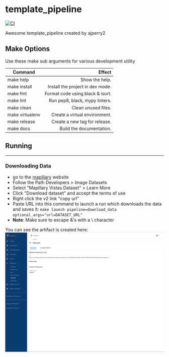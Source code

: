 
# template_pipeline

[![CI](https://github.com/ajperry2/template_pipeline/actions/workflows/main.yml/badge.svg)](https://github.com/ajperry2/template_pipeline/actions/workflows/main.yml)

Awesome template_pipeline created by ajperry2

## Make Options


Use these make sub arguments for various development utility


|   Command	|   Effect	|
|----------|------:|
|   make help	|   Show the help.	|
|   make install	|  Install the project in dev mode. 	|
|   make fmt	|   Format code using black & isort.	|
|   make lint	|   Run pep8, black, mypy linters.	|
|   make clean	|   Clean unused files.	|
|   make virtualenv	|   Create a virtual environment.	|
|   make release	|   Create a new tag for release.	|
|   make docs	|   Build the documentation.	|


## Running

---

### Downloading Data

- go to the [mapillary](https://www.mapillary.com/) website
- Follow the Path Developers > Image Datasets
- Select "Mapillary Vistas Dataset" > Learn More
- Click "Download dataset" and accept the terms of use
- Right click the v2 link "copy url"
- Paste URL into this command to launch a run which downloads the data and saves it:
    `make launch pipeline=download_data optional_args="url=DATASET_URL"`
- **Note**: Make sure to escape &'s with a \\ character

You can see the artifact is created here:
![artifact with dataset being saved](./images/download_pic.png)



